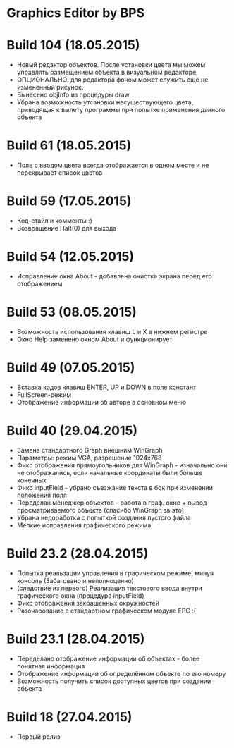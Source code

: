 # Graphics Editor by BPS

# Build 104 (18.05.2015)
 * Новый редактор объектов. После установки цвета мы можем управлять размещением объекта в визуальном редакторе.
 * ОПЦИОНАЛЬНО: для редактора фоном может служить ещё не изменённый рисунок. 
 * Вынесено objInfo из процедуры draw
 * Убрана возможность утсановки несуществующего цвета, приводящая к вылету программы при попытке применения данного объекта

# Build 61 (18.05.2015)
 * Поле с вводом цвета всегда отображается в одном месте и не перекрывает список цветов

# Build 59 (17.05.2015)
 * Код-стайл и комменты :)
 * Возвращение Halt(0) для выхода

# Build 54 (12.05.2015)
 * Исправление окна About - добавлена очистка экрана перед его отображением

# Build 53 (08.05.2015)
 * Возможность использования клавиш L и X в нижнем регистре
 * Окно Help заменено окном About и функционирует

# Build 49 (07.05.2015)
 * Вставка кодов клавиш ENTER, UP и DOWN в поле констант
 * FullScreen-режим
 * Отображение информации об авторе в основном меню

# Build 40 (29.04.2015)
 * Замена стандартного Graph внешним WinGraph
 * Параметры: режим VGA, разрешение 1024x768
 * Фикс отображения прямоугольников для WinGraph - изначально они не отображались, если начальные координаты были больше конечных
 * Фикс inputField - убрано съезжание текста в бок при изменении положения поля
 * Переделан менеджер объектов - работа в граф. окне + вывод просматриваемого объекта (спасибо WinGraph за это)
 * Убрана недоработка с попыткой создания пустого файла
 * Мелкие исправления графического режима

# Build 23.2 (28.04.2015)
 * Попытка реальзации управления в графическом режиме, минуя консоль (Забаговано и неполноценно)
 * (следствие из первого) Реализация текстового ввода внутри графического окна (процедура inputField)
 * Фикс отображения закрашенных окружностей
 * Разочарование в стандартном графическом модуле FPC :(

# Build 23.1 (28.04.2015)
 * Переделано отображение информации об объектах - более понятная информация
 * Отображение информации об определённом объекте по его номеру
 * Возможность получить список доступных цветов при создании объекта

# Build 18 (27.04.2015)
 * Первый релиз
